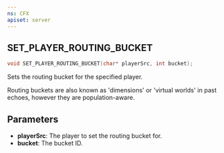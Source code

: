 ```yaml
---
ns: CFX
apiset: server
---
```

## SET_PLAYER_ROUTING_BUCKET

```c
void SET_PLAYER_ROUTING_BUCKET(char* playerSrc, int bucket);
```

Sets the routing bucket for the specified player.

Routing buckets are also known as 'dimensions' or 'virtual worlds' in past echoes, however they are population-aware.

## Parameters
* **playerSrc**: The player to set the routing bucket for.
* **bucket**: The bucket ID.

